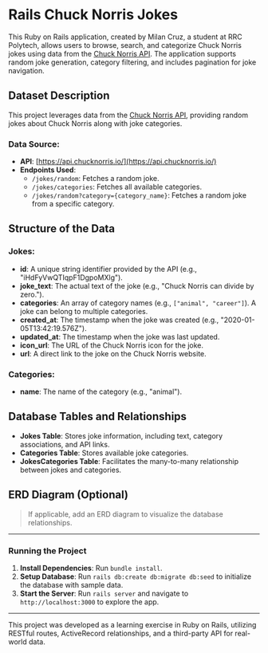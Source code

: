 # Rails Chuck Norris Jokes

This Ruby on Rails application, created by Milan Cruz, a student at RRC Polytech, allows users to browse, search, and categorize Chuck Norris jokes using data from the [Chuck Norris API](https://api.chucknorris.io/). The application supports random joke generation, category filtering, and includes pagination for joke navigation.

## Dataset Description

This project leverages data from the [Chuck Norris API](https://api.chucknorris.io/), providing random jokes about Chuck Norris along with joke categories.

### Data Source:
- **API**: [https://api.chucknorris.io/](https://api.chucknorris.io/)
- **Endpoints Used**:
  - `/jokes/random`: Fetches a random joke.
  - `/jokes/categories`: Fetches all available categories.
  - `/jokes/random?category={category_name}`: Fetches a random joke from a specific category.

## Structure of the Data

### Jokes:
- **id**: A unique string identifier provided by the API (e.g., "iHdFyVwQTIqpF1DgpoMXlg").
- **joke_text**: The actual text of the joke (e.g., "Chuck Norris can divide by zero.").
- **categories**: An array of category names (e.g., `["animal", "career"]`). A joke can belong to multiple categories.
- **created_at**: The timestamp when the joke was created (e.g., "2020-01-05T13:42:19.576Z").
- **updated_at**: The timestamp when the joke was last updated.
- **icon_url**: The URL of the Chuck Norris icon for the joke.
- **url**: A direct link to the joke on the Chuck Norris website.

### Categories:
- **name**: The name of the category (e.g., "animal").

## Database Tables and Relationships

- **Jokes Table**: Stores joke information, including text, category associations, and API links.
- **Categories Table**: Stores available joke categories.
- **JokesCategories Table**: Facilitates the many-to-many relationship between jokes and categories.

## ERD Diagram (Optional)
> If applicable, add an ERD diagram to visualize the database relationships.

---

### Running the Project

1. **Install Dependencies**: Run `bundle install`.
2. **Setup Database**: Run `rails db:create db:migrate db:seed` to initialize the database with sample data.
3. **Start the Server**: Run `rails server` and navigate to `http://localhost:3000` to explore the app.

---

This project was developed as a learning exercise in Ruby on Rails, utilizing RESTful routes, ActiveRecord relationships, and a third-party API for real-world data.

